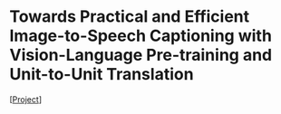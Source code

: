 # Towards Practical and Efficient Image-to-Speech Captioning with Vision-Language Pre-training and Unit-to-Unit Translation

\[[Project](https://ms-dot-k.github.io/Image-to-Speech-Captioning-UTUT)\]
